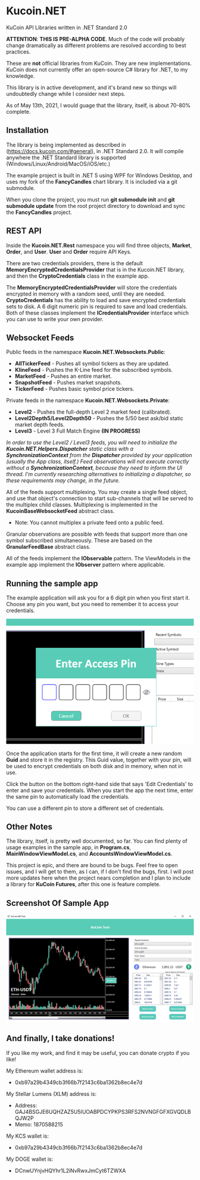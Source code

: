 # Kucoin.NET
KuCoin API Libraries written in .NET Standard 2.0

__ATTENTION__: __THIS IS PRE-ALPHA CODE__.  Much of the code will probably change dramatically as different problems are resolved according to best practices.

These are __not__ official libraries from KuCoin.  They are new implementations.  KuCoin does not currently offer an open-source C# library for .NET, to my knowledge.

This library is in active development, and it's brand new so things will undoubtedly change while I consider next steps.

As of May 13th, 2021, I would guage that the library, itself, is about 70-80% complete. 

## Installation

The library is being implemented as described in (https://docs.kucoin.com/#general), in .NET Standard 2.0.  It will compile anywhere the .NET Standard library is supported (Windows/Linux/Android/MacOS/iOS/etc.)

The example project is built in .NET 5 using WPF for Windows Desktop, and uses my fork of the __FancyCandles__ chart library. It is included via a git submodule.

When you clone the project, you must run __git submodule init__ and __git submodule update__ from the root project directory to download and sync the __FancyCandles__ project.

## REST API 

Inside the __Kucoin.NET.Rest__ namespace you will find three objects, __Market__, __Order__, and __User__.  __User__ and __Order__ require API Keys.  

There are two credentials providers, there is the default __MemoryEncryptedCredentialsProvider__ that is in the Kucoin.NET library, and then the __CryptoCredentials__ class in the example app.

The __MemoryEncryptedCredentialsProvider__ will store the credentials encrypted in memory with a random seed, until they are needed.  __CryptoCredentials__ has the ability to load and save encrypted credentials sets to disk.  A 6 digit numeric pin is required to save and load credentials.  Both of these classes implement the __ICredentialsProvider__ interface which you can use to write your own provider.

## Websocket Feeds

Public feeds in the namespace __Kucoin.NET.Websockets.Public__:

  - __AllTickerFeed__ - Pushes all symbol tickers as they are updated.
  - __KlineFeed__ - Pushes the K-Line feed for the subscribed symbols.
  - __MarketFeed__ - Pushes an entire market.
  - __SnapshotFeed__ - Pushes market snapshots.
  - __TickerFeed__ - Pushes basic symbol price tickers.

Private feeds in the namespace __Kucoin.NET.Websockets.Private__:

  - __Level2__ - Pushes the full-depth Level 2 market feed (calibrated).
  - __Level2Depth5/Level2Depth50__ - Pushes the 5/50 best ask/bid static market depth feeds.
  - __Level3__ - Level 3 Full Match Engine __(IN PROGRESS)__

_In order to use the Level2 / Level3 feeds, you will need to initialize the __Kucoin.NET.Helpers.Dispatcher__ static class with a __SynchronizationContext__ from the __Dispatcher__ provided by your application (usually the App class, itself.)  Feed observations will not execute correctly without a __SynchronizationContext__, because they need to inform the UI thread. I'm currently researching alternatives to initializing a dispatcher, so these requirements may change, in the future._

All of the feeds support multiplexing.  You may create a single feed object, and use that object's connection to start sub-channels that will be served to the multiplex child classes.  Multiplexing is implemented in the __KucoinBaseWebsocketFeed__ abstract class.  
  
  * Note: You cannot multiplex a private feed onto a public feed.

Granular observations are possible with feeds that support more than one symbol subscribed simultaneously.  These are based on the __GranularFeedBase__ abstract class.  

All of the feeds implement the __IObservable<T>__ pattern.  The ViewModels in the example app implement the __IObserver<T>__ pattern where applicable.

## Running the sample app

The example application will ask you for a 6 digit pin when you first start it.  Choose any pin you want, but you need to remember it to access your credentials.

![](docs/Sample2.png?raw=true)

Once the application starts for the first time, it will create a new random __Guid__ and store it in the registry. This Guid value, together with your pin, will be used to encrypt credentials on both disk and in memory, when not in use.  

Click the button on the bottom right-hand side that says 'Edit Credentials' to enter and save your credentials.  When you start the app the next time, enter the same pin to automatically load the credentials.

You can use a different pin to store a different set of credentials.  

## Other Notes

The library, itself, is pretty well documented, so far.  You can find plenty of usage examples in the sample app, in __Program.cs__, __MainWindowViewModel.cs__, and __AccountsWindowViewModel.cs__.

This project is epic, and there are bound to be bugs.  Feel free to open issues, and I will get to them, as I can, if I don't find the bugs, first.  I will post more updates here when the project nears completion and I plan to include a library for __KuCoin Futures__, after this one is feature complete.  

## Screenshot Of Sample App

![](docs/Sample1.png?raw=true)

## And finally, I take donations!  

If you like my work, and find it may be useful, you can donate crypto if you like!

My Ethereum wallet address is: 
  - 0xb97a29b4349cb3f66b7f2143c6ba1362b8ec4e7d

My Stellar Lumens (XLM) address is:
  - Address: GAJ4BSGJE6UQHZAZ5U5IUOABPDCYPKPS3RFS2NVNGFGFXGVQDLBQJW2P
  - Memo: 1870588215

My KCS wallet is:
  - 0xb97a29b4349cb3f66b7f2143c6ba1362b8ec4e7d

My DOGE wallet is:
  - DCnwUYnjvHQYhr1L2iNvRwxJmCyt6TZWXA
   


